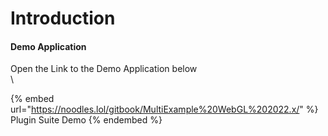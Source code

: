 # Introduction

#### Demo Application

Open the Link to the Demo Application below\
\


{% embed url="https://noodles.lol/gitbook/MultiExample%20WebGL%202022.x/" %}
Plugin Suite Demo
{% endembed %}

